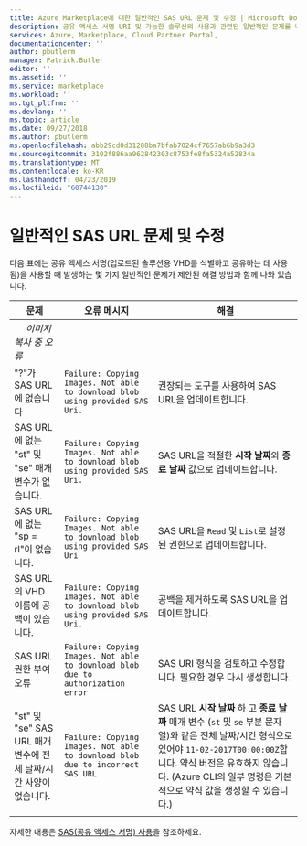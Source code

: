 ```yaml
---
title: Azure Marketplace에 대한 일반적인 SAS URL 문제 및 수정 | Microsoft Docs
description: 공유 액세스 서명 URI 및 가능한 솔루션의 사용과 관련된 일반적인 문제를 나열합니다.
services: Azure, Marketplace, Cloud Partner Portal,
documentationcenter: ''
author: pbutlerm
manager: Patrick.Butler
editor: ''
ms.assetid: ''
ms.service: marketplace
ms.workload: ''
ms.tgt_pltfrm: ''
ms.devlang: ''
ms.topic: article
ms.date: 09/27/2018
ms.author: pbutlerm
ms.openlocfilehash: abb29cd0d31288ba7bfab7024cf7657ab6b9a3d3
ms.sourcegitcommit: 3102f886aa962842303c8753fe8fa5324a52834a
ms.translationtype: MT
ms.contentlocale: ko-KR
ms.lasthandoff: 04/23/2019
ms.locfileid: "60744130"
---
```

# <a name="common-sas-url-issues-and-fixes"></a>일반적인 SAS URL 문제 및 수정

다음 표에는 공유 액세스 서명(업로드된 솔루션용 VHD를 식별하고 공유하는 데 사용됨)을 사용할 때 발생하는 몇 가지 일반적인 문제가 제안된 해결 방법과 함께 나와 있습니다.

| **문제** | **오류 메시지** | **해결** | 
| --------- | ------------------- | ------- | 
| &emsp;  *이미지 복사 중 오류* |  |  |
| "?"가 SAS URL에 없습니다 | `Failure: Copying Images. Not able to download blob using provided SAS Uri.` | 권장되는 도구를 사용하여 SAS URL을 업데이트합니다. |
| SAS URL에 없는 "st" 및 "se" 매개 변수가 없습니다. | `Failure: Copying Images. Not able to download blob using provided SAS Uri.` | SAS URL을 적절한 **시작 날짜**와 **종료 날짜** 값으로 업데이트합니다. | 
| SAS URL에 없는 "sp = rl"이 없습니다. | `Failure: Copying Images. Not able to download blob using provided SAS Uri` | SAS URL을 `Read` 및 `List`로 설정된 권한으로 업데이트합니다. | 
| SAS URL의 VHD 이름에 공백이 있습니다. | `Failure: Copying Images. Not able to download blob using provided SAS Uri.` | 공백을 제거하도록 SAS URL을 업데이트합니다. |
| SAS URL 권한 부여 오류 | `Failure: Copying Images. Not able to download blob due to authorization error` | SAS URI 형식을 검토하고 수정합니다. 필요한 경우 다시 생성합니다. |
| "st" 및 "se" SAS URL 매개 변수에 전체 날짜/시간 사양이 없습니다. | `Failure: Copying Images. Not able to download blob due to incorrect SAS URL` | SAS URL **시작 날짜** 하 고 **종료 날짜** 매개 변수 (`st` 및 `se` 부분 문자열)와 같은 전체 날짜/시간 형식으로 있어야 `11-02-2017T00:00:00Z`합니다. 약식 버전은 유효하지 않습니다. (Azure CLI의 일부 명령은 기본적으로 약식 값을 생성할 수 있습니다.) | 
|  |  |  |

자세한 내용은 [SAS(공유 액세스 서명) 사용](https://azure.microsoft.com/documentation/articles/storage-dotnet-shared-access-signature-part-1/)을 참조하세요.

